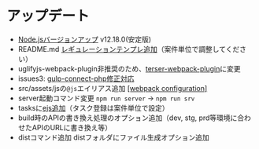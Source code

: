 
# アップデート
- <a href="https://nodejs.org/ja/">Node.jsバージョンアップ</a> v12.18.0(安定版)
- README.md <a href="https://github.com/1-10/web-starter-kit/tree/v2020#%E3%83%AC%E3%82%AE%E3%83%A5%E3%83%AC%E3%83%BC%E3%82%B7%E3%83%A7%E3%83%B3">レギュレーションテンプレ追加</a>（案件単位で調整してください）
- uglifyjs-webpack-plugin非推奨のため、<a href="https://webpack.js.org/plugins/terser-webpack-plugin/">terser-webpack-plugin</a>に変更
- issues3: <a href="https://github.com/1-10/web-starter-kit/issues/3">gulp-connect-php修正対応</a>
- src/assets/jsの`@js`エイリアス追加 <a href="https://webpack.js.org/configuration/resolve/#resolvealias">[webpack configuration]</a>
- server起動コマンド変更 `npm run server` → `npm run srv`
- tasksに<a href="https://github.com/1-10/web-starter-kit/blob/v2020/gulpfile.babel.js/tasks/ejs.js">ejs追加</a>（タスク登録は案件単位で設定）
- build時のAPIの書き換え処理のオプション追加（dev, stg, prd等環境に合わせたAPIのURLに書き換え等）
- distコマンド追加 distフォルダにファイル生成オプション追加

